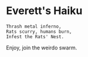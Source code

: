 # Everett's Haiku

```
Thrash metal inferno,
Rats scurry, humans burn,
Infest the Rats' Nest.
```
Enjoy, join the weirdo swarm.